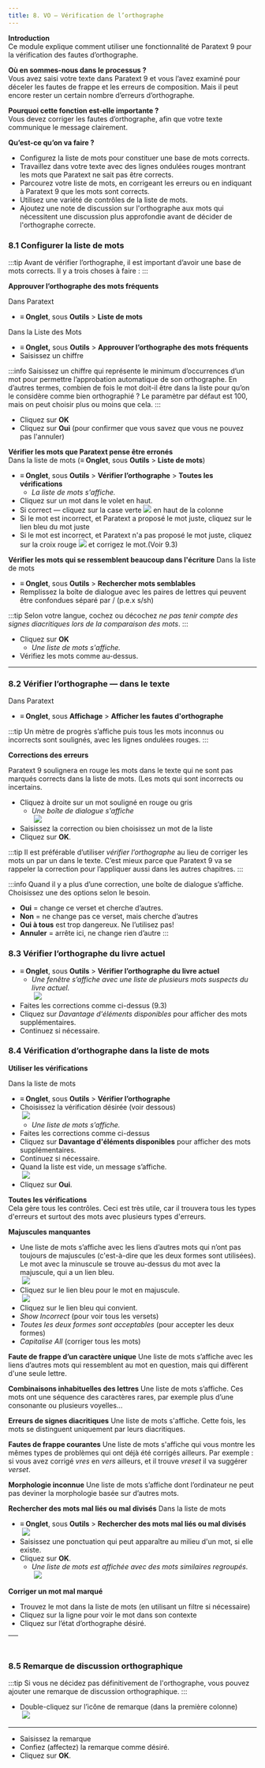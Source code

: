 ```yaml
---
title: 8. VO – Vérification de l’orthographe
---
```

**Introduction**  
Ce module explique comment utiliser une fonctionnalité de Paratext 9 pour la vérification des fautes d’orthographe.

**Où en sommes-nous dans le processus ?**  
Vous avez saisi votre texte dans Paratext 9 et vous l’avez examiné pour déceler les fautes de frappe et les erreurs de composition. Mais il peut encore rester un certain nombre d’erreurs d’orthographe.

**Pourquoi cette fonction est-elle importante ?**  
Vous devez corriger les fautes d’orthographe, afin que votre texte communique le message clairement.

**Qu’est-ce qu’on va faire ?**  
- Configurez la liste de mots pour constituer une base de mots corrects.
- Travaillez dans votre texte avec des lignes ondulées rouges montrant les mots que Paratext ne sait pas être corrects.
- Parcourez votre liste de mots, en corrigeant les erreurs ou en indiquant à Paratext 9 que les mots sont corrects.
- Utilisez une variété de contrôles de la liste de mots.
- Ajoutez une note de discussion sur l'orthographe aux mots qui nécessitent une discussion plus approfondie avant de décider de l'orthographe correcte.

### 8.1 Configurer la liste de mots

:::tip
Avant de vérifier l’orthographe, il est important d’avoir une base de mots corrects. Il y a trois choses à faire :
:::

**Approuver l’orthographe des mots fréquents**

Dans Paratext 

-  **≡ Onglet**, sous **Outils** \> **Liste de mots**

Dans la Liste des Mots

-  **≡ Onglet,** sous **Outils** \> **Approuver l’orthographe des mots fréquents**
-  Saisissez un chiffre

:::info
Saisissez un chiffre qui représente le minimum d’occurrences d’un mot pour permettre l’approbation automatique de son orthographe. En d’autres termes, combien de fois le mot doit-il être dans la liste pour qu’on le considère comme bien orthographié ? Le paramètre par défaut est 100, mais on peut choisir plus ou moins que cela.
:::

-  Cliquez sur **OK**
-  Cliquez sur **Oui** (pour confirmer que vous savez que vous ne pouvez pas l'annuler)

**Vérifier les mots que Paratext pense être erronés**  
Dans la liste de mots (**≡ Onglet**, sous **Outils** \> **Liste de mots**)

-  **≡ Onglet**, sous **Outils** \> **Vérifier l’orthographe** \> **Toutes les vérifications**  
   -   *La liste de mots s'affiche.*
-  Cliquez sur un mot dans le volet en haut.
-  Si correct — cliquez sur la case verte ![](../media/5221ebaf4f863ac8ad135c3f8b25ee0b.png) en haut de la colonne
-  Si le mot est incorrect, et Paratext a proposé le mot juste, cliquez sur le lien bleu du mot juste
-  Si le mot est incorrect, et Paratext n'a pas proposé le mot juste, cliquez sur la croix rouge ![](../media/2eb6539ce482d3993b2ec4849728500b.png) et corrigez le mot.(Voir 9.3)

**Vérifier les mots qui se ressemblent beaucoup dans l'écriture**
Dans la liste de mots

-  **≡ Onglet**, sous **Outils** \> **Rechercher mots semblables**
-  Remplissez la boîte de dialogue avec les paires de lettres qui peuvent être confondues séparé par / (p.e.x s/sh)

:::tip
Selon votre langue, cochez ou décochez *ne pas tenir compte des signes diacritiques lors de la comparaison des mots*.
:::

-  Cliquez sur **OK**  
   -   *Une liste de mots s'affiche.*
-  Vérifiez les mots comme au-dessus.
 
-----


### 8.2 Vérifier l’orthographe — dans le texte

Dans Paratext

-  **≡ Onglet**, sous **Affichage** \> **Afficher les fautes d'orthographe**

:::tip
Un mètre de progrès s’affiche puis tous les mots inconnus ou incorrects sont soulignés, avec les lignes ondulées rouges.
:::

**Corrections des erreurs**

Paratext 9 soulignera en rouge les mots dans le texte qui ne sont pas marqués corrects dans la liste de mots. (Les mots qui sont incorrects ou incertains.

-  Cliquez à droite sur un mot souligné en rouge ou gris  
   -   *Une boîte de dialogue s'affiche*  
    ![](../media/bfb7e560beaacba9f763376ddbb92005.png)  
-  Saisissez la correction ou bien choisissez un mot de la liste
-  Cliquez sur **OK**.

:::tip
Il est préférable d’utiliser *vérifier l’orthographe* au lieu de corriger les mots un par un dans le texte. C’est mieux parce que Paratext 9 va se rappeler la correction pour l’appliquer aussi dans les autres chapitres.
:::

:::info
Quand il y a plus d’une correction, une boîte de dialogue s’affiche. Choisissez une des options selon le besoin.
-  **Oui** = change ce verset et cherche d’autres.
-  **Non** = ne change pas ce verset, mais cherche d’autres
-  **Oui à tous** est trop dangereux. Ne l’utilisez pas!
-  **Annuler** = arrête ici, ne change rien d’autre
:::

### 8.3 Vérifier l’orthographe du livre actuel

-  **≡ Onglet**, sous **Outils** \> **Vérifier l’orthographe du livre actuel**  
   -   *Une fenêtre s’affiche avec une liste de plusieurs mots suspects du livre actuel.*  
    ![](../media/80f635d16bd29b5556378a87878fdd2b.png)
-  Faites les corrections comme ci-dessus (9.3)
-  Cliquez sur *Davantage d'éléments disponibles* pour afficher des mots supplémentaires.
-  Continuez si nécessaire.

### 8.4 Vérification d’orthographe dans la liste de mots

**Utiliser les vérifications**

Dans la liste de mots

-  **≡ Onglet**, sous **Outils** \> **Vérifier l’orthographe**
-  Choisissez la vérification désirée (voir dessous)  
    ![](../media/b48ce08214a568cd544425fd15a44f79.png)  
   -   *Une liste de mots s’affiche.*
-  Faites les corrections comme ci-dessus
-  Cliquez sur **Davantage d'éléments disponibles**  pour afficher des mots supplémentaires.
-  Continuez si nécessaire.
-  Quand la liste est vide, un message s’affiche.  
    ![](../media/ead43f398907e0d39f6390687977f99a.png)
-  Cliquez sur **Oui**.

**Toutes les vérifications**  
Cela gère tous les contrôles. Ceci est très utile, car il trouvera tous les types d'erreurs et surtout des mots avec plusieurs types d'erreurs.

**Majuscules manquantes**
-  Une liste de mots s’affiche avec les liens d’autres mots qui n’ont pas toujours de majuscules (c'est-à-dire que les deux formes sont utilisées). Le mot avec la minuscule se trouve au-dessus du mot avec la majuscule, qui a un lien bleu.  
    ![](../media/ce3882dc630ef86c4509c0138e58307d.png)
-  Cliquez sur le lien bleu pour le mot en majuscule.  
    ![](../media/413f7ebeabae21e90a0e6998aecae159.png)
-  Cliquez sur le lien bleu qui convient.
-  *Show Incorrect* (pour voir tous les versets)
-  *Toutes les deux formes sont acceptables* (pour accepter les deux formes)
-  *Capitalise All* (corriger tous les mots)

**Faute de frappe d’un caractère unique**
Une liste de mots s’affiche avec les liens d’autres mots qui ressemblent au mot en question, mais qui diffèrent d'une seule lettre.

**Combinaisons inhabituelles des lettres**
Une liste de mots s’affiche. Ces mots ont une séquence des caractères rares, par exemple plus d’une consonante ou plusieurs voyelles…

**Erreurs de signes diacritiques**
Une liste de mots s'affiche. Cette fois, les mots se distinguent uniquement par leurs diacritiques.

**Fautes de frappe courantes**
Une liste de mots s'affiche qui vous montre les mêmes types de problèmes qui ont déjà été corrigés ailleurs. Par exemple : si vous avez corrigé *vres* en *vers* ailleurs, et il trouve *vreset* il va suggérer *verset*.

**Morphologie inconnue**
Une liste de mots s’affiche dont l’ordinateur ne peut pas deviner la morphologie basée sur d’autres mots.

**Rechercher des mots mal liés ou mal divisés**
Dans la liste de mots

-  **≡ Onglet**, sous **Outils** \> **Rechercher des mots mal liés ou mal divisés**  
    ![](../media/4936a6e540a5d7fb4652ff8915815eb0.png)
-  Saisissez une ponctuation qui peut apparaître au milieu d'un mot, si elle existe.
-  Cliquez sur **OK**.  
   -   *Une liste de mots est affichée avec des mots similaires regroupés.*  
    ![](../media/5738fee2b0a90165a44cb2fabc5c05ed.png)

**Corriger un mot mal marqué**
-  Trouvez le mot dans la liste de mots (en utilisant un filtre si nécessaire)
-  Cliquez sur la ligne pour voir le mot dans son contexte
-  Cliquez sur l’état d’orthographe désiré.

|  |
|-|

### 8.5 Remarque de discussion orthographique

:::tip
Si vous ne décidez pas définitivement de l'orthographe, vous pouvez ajouter une remarque de discussion orthographique.
:::

-  Double-cliquez sur l’icône de remarque (dans la première colonne)  
    ![](../media/91d092a50eadcd7f378a073811cd1ede.png)

----

-  Saisissez la remarque
-  Confiez (affectez) la remarque comme désiré.
-  Cliquez sur **OK**.
